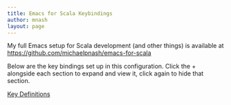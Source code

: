 ```yaml
---
title: Emacs for Scala Keybindings
author: mnash
layout: page
---
```

My full Emacs setup for Scala development (and other things) is available at <a href="https://github.com/michaelpnash/emacs-for-scala" target="_new">https://github.com/michaelpnash/emacs-for-scala</a>

Below are the key bindings set up in this configuration. Click the + alongside each section to expand and view it, click again to hide that section.

<p class="trigger ">
  <a href="#toggle_125327695053f1f8e697313">Key Definitions</a>
</p>

<div class="toggle_container" style="display:none;">
  <div class="block">
    <table border="1">
      <tr>
        <td align="left" valign="top">
          <strong>Shorthand</strong>
        </td>
        
        <td align="left" valign="top">
          <strong>Press</strong>
        </td>
        
        <td align="left" valign="top">
          <strong>On OSX</strong>
        </td>
      </tr>
      
      <tr>
        <td align="left" valign="top">
          C-x
        </td>
        
        <td align="left" valign="top">
          Control-x
        </td>
        
        <td align="left" valign="top">
          Control-x
        </td>
      </tr>
      
      <tr>
        <td align="left" valign="top">
          M-x
        </td>
        
        <td align="left" valign="top">
          Meta-x
        </td>
        
        <td align="left" valign="top">
          Alt/Option-x
        </td>
      </tr>
      
      <tr>
        <td align="left" valign="top">
          s-x
        </td>
        
        <td align="left" valign="top">
          Super-x
        </td>
        
        <td align="left" valign="top">
          Command-x
        </td>
      </tr>
    </table>
  </div></p>
</div>

<div class="clear">
</div>

<p class="trigger ">
  <a href="#toggle_54870795153f1f8e6973ea">Finding Files</a>
</p>

<div class="toggle_container" style="display:none;">
  <div class="block">
    <table border="1">
      <tr>
        <td align="left" valign="top">
          <strong>Keys</strong>
        </td>
        
        <td align="left" valign="top">
          <strong>Description</strong>
        </td>
        
        <td align="left" valign="top">
          <strong>Command</strong>
        </td>
      </tr>
      
      <tr>
        <td align="left" valign="top">
          C-x C-f
        </td>
        
        <td align="left" valign="top">
          Prompt to open file
        </td>
        
        <td align="left" valign="top">
          ido-find-file
        </td>
      </tr>
      
      <tr>
        <td align="left" valign="top">
          &nbsp;
        </td>
        
        <td align="left" valign="top">
          Start dirtree, prompts for directory
        </td>
        
        <td align="left" valign="top">
          dirtree
        </td>
      </tr>
      
      <tr>
        <td align="left" valign="top">
          C-x C-M-f
        </td>
        
        <td align="left" valign="top">
          Find file in project (current dir up to the .git directory)
        </td>
        
        <td align="left" valign="top">
          find-name-dired
        </td>
      </tr>
      
      <tr>
        <td align="left" valign="top">
          &nbsp;
        </td>
        
        <td align="left" valign="top">
          Find file by regex
        </td>
        
        <td align="left" valign="top">
          find-grep-dired
        </td>
      </tr>
      
      <tr>
        <td align="left" valign="top">
          C-x C-v
        </td>
        
        <td align="left" valign="top">
          Revert file to version on disk
        </td>
        
        <td align="left" valign="top">
          revert-buffer
        </td>
      </tr>
    </table>
  </div></p>
</div>

<div class="clear">
</div>

<p class="trigger ">
  <a href="#toggle_134894284453f1f8e6974bf">Movement</a>
</p>

<div class="toggle_container" style="display:none;">
  <div class="block">
    <table border="1">
      <tr>
        <td align="left" valign="top" nowrap="nowrap">
          <strong>Keys</strong>
        </td>
        
        <td align="left" valign="top">
          <strong>Description</strong>
        </td>
        
        <td align="left" valign="top">
          <strong>Command</strong>
        </td>
      </tr>
      
      <tr>
        <td align="left" valign="top">
          C-n
        </td>
        
        <td align="left" valign="top">
          Next line
        </td>
        
        <td align="left" valign="top">
          next-line
        </td>
      </tr>
      
      <tr>
        <td align="left" valign="top">
          M-f
        </td>
        
        <td align="left" valign="top">
          Forward a word
        </td>
        
        <td align="left" valign="top">
          forward-word
        </td>
      </tr>
      
      <tr>
        <td align="left" valign="top">
          M-b
        </td>
        
        <td align="left" valign="top">
          Backwards a word
        </td>
        
        <td align="left" valign="top">
          backward-word
        </td>
      </tr>
      
      <tr>
        <td align="left" valign="top">
          C-M-b
        </td>
        
        <td align="left" valign="top">
          Go to previous open brace/comma/bracket
        </td>
        
        <td align="left" valign="top">
          backward-sexp
        </td>
      </tr>
      
      <tr>
        <td align="left" valign="top">
          C-M-f
        </td>
        
        <td align="left" valign="top">
          Go to next ending brace/comma/bracket
        </td>
        
        <td align="left" valign="top">
          forward-sexp
        </td>
      </tr>
      
      <tr>
        <td align="left" valign="top">
          C-M-u
        </td>
        
        <td align="left" valign="top">
          Move up in parenthesis structure
        </td>
        
        <td align="left" valign="top">
          backward-up-list
        </td>
      </tr>
      
      <tr>
        <td align="left" valign="top">
          C-M-d
        </td>
        
        <td align="left" valign="top">
          Move down in parenthesis structure
        </td>
        
        <td align="left" valign="top">
          down-list
        </td>
      </tr>
      
      <tr>
        <td align="left" valign="top">
          M-<
        </td>
        
        <td align="left" valign="top">
          Beginning of buffer
        </td>
        
        <td align="left" valign="top">
          beginning-of-buffer
        </td>
      </tr>
      
      <tr>
        <td align="left" valign="top">
          M->
        </td>
        
        <td align="left" valign="top">
          End of buffer
        </td>
        
        <td align="left" valign="top">
          end-of-buffer
        </td>
      </tr>
      
      <tr>
        <td align="left" valign="top">
          M-m
        </td>
        
        <td align="left" valign="top">
          Back to indendation
        </td>
        
        <td align="left" valign="top">
          back-to-indentation
        </td>
      </tr>
      
      <tr>
        <td align="left" valign="top">
          Shift-TAB
        </td>
        
        <td align="left" valign="top">
          Undent
        </td>
        
        <td align="left" valign="top">
          scala-indent:indent-with-reluctant-strategy
        </td>
      </tr>
      
      <tr>
        <td align="left" valign="top">
          C-u C-x TAB
        </td>
        
        <td align="left" valign="top">
          Indent region 4 spaces
        </td>
        
        <td align="left" valign="top">
          universal-argument indent-rigidly
        </td>
      </tr>
      
      <tr>
        <td align="left" valign="top">
          C-v
        </td>
        
        <td align="left" valign="top">
          Scroll up
        </td>
        
        <td align="left" valign="top">
          scroll-down-command
        </td>
      </tr>
      
      <tr>
        <td align="left" valign="top">
          C-k
        </td>
        
        <td align="left" valign="top">
          Kill remainder of line
        </td>
        
        <td align="left" valign="top">
          kill-line
        </td>
      </tr>
      
      <tr>
        <td align="left" valign="top">
          <f7>
        </td>
        
        <td align="left" valign="top">
          Kill whole line
        </td>
        
        <td align="left" valign="top">
          kill-whole-line
        </td>
      </tr>
      
      <tr>
        <td align="left" valign="top">
          C-a
        </td>
        
        <td align="left" valign="top">
          Beginning of line
        </td>
        
        <td align="left" valign="top">
          move-beginning-of-line
        </td>
      </tr>
      
      <tr>
        <td align="left" valign="top">
          C-e
        </td>
        
        <td align="left" valign="top">
          Ending of line
        </td>
        
        <td align="left" valign="top">
          move-end-of-line
        </td>
      </tr>
      
      <tr>
        <td align="left" valign="top">
          M-v
        </td>
        
        <td align="left" valign="top">
          Scroll down
        </td>
        
        <td align="left" valign="top">
          scroll-down-command
        </td>
      </tr>
      
      <tr>
        <td align="left" valign="top">
          C-l
        </td>
        
        <td align="left" valign="top">
          Goto line
        </td>
        
        <td align="left" valign="top">
          goto-line
        </td>
      </tr>
      
      <tr>
        <td align="left" valign="top">
          C-c SPACE
        </td>
        
        <td align="left" valign="top">
          Ace Jump to a word
        </td>
        
        <td align="left" valign="top">
          ace-jump-word-mode
        </td>
      </tr>
      
      <tr>
        <td align="left" valign="top">
          C-u C-c SPACE
        </td>
        
        <td align="left" valign="top">
          Ace Jump Character Mode
        </td>
        
        <td align="left" valign="top">
          ace-jump-char-mode
        </td>
      </tr>
      
      <tr>
        <td align="left" valign="top">
          C-u C-u C-c SPACE <i>OR</i> <f6>
        </td>
        
        <td align="left" valign="top">
          Ace Jump Line Mode
        </td>
        
        <td align="left" valign="top">
          ace-jump-line-mode
        </td>
      </tr>
      
      <tr>
        <td align="left" valign="top">
          M-s }
        </td>
        
        <td align="left" valign="top">
          Jump to next }
        </td>
        
        <td align="left" valign="top">
          search-to-close-brace
        </td>
      </tr>
      
      <tr>
        <td align="left" valign="top">
          M-S }
        </td>
        
        <td align="left" valign="top">
          Jump to previous }
        </td>
        
        <td align="left" valign="top">
          search-to-prev-close-brace
        </td>
      </tr>
      
      <tr>
        <td align="left" valign="top">
          M-s {
        </td>
        
        <td align="left" valign="top">
          Jump to next {
        </td>
        
        <td align="left" valign="top">
          search-to-brace
        </td>
      </tr>
      
      <tr>
        <td align="left" valign="top">
          M-S {
        </td>
        
        <td align="left" valign="top">
          Jump to previous {
        </td>
        
        <td align="left" valign="top">
          search-to-prev-brace
        </td>
      </tr>
      
      <tr>
        <td align="left" valign="top">
          M-S d
        </td>
        
        <td align="left" valign="top">
          Jump to previous &#8220;def &#8220;
        </td>
        
        <td align="left" valign="top">
          search-to-next-def
        </td>
      </tr>
      
      <tr>
        <td align="left" valign="top">
          M-s d
        </td>
        
        <td align="left" valign="top">
          Jump to next &#8220;def &#8220;
        </td>
        
        <td align="left" valign="top">
          search-to-next-def
        </td>
      </tr>
    </table>
  </div></p>
</div>

<div class="clear">
</div>

<p class="trigger ">
  <a href="#toggle_121146410653f1f8e697590">General</a>
</p>

<div class="toggle_container" style="display:none;">
  <div class="block">
    <p>
      <a name="general"></a>
    </p>
    
    <table border="1">
      <tr>
        <td align="left" valign="top" nowrap="nowrap">
          <strong>Keys</strong>
        </td>
        
        <td align="left" valign="top">
          <strong>Description</strong>
        </td>
        
        <td align="left" valign="top">
          <strong>Command</strong>
        </td>
      </tr>
      
      <tr>
        <td align="left" valign="top">
          M-s M-s
        </td>
        
        <td align="left" valign="top">
          Save all modified buffers
        </td>
        
        <td align="left" valign="top">
          save-silently
        </td>
      </tr>
      
      <tr>
        <td align="left" valign="top">
          C-u 3
        </td>
        
        <td align="left" valign="top">
          Repeat next command 3 times
        </td>
        
        <td align="left" valign="top">
          universal-argument
        </td>
      </tr>
      
      <tr>
        <td align="left" valign="top">
        </td>
        
        <td align="left" valign="top">
          Prompt for input mode (tex for unicode)
        </td>
        
        <td align="left" valign="top">
          toggle-input-mode
        </td>
      </tr>
      
      <tr>
        <td align="left" valign="top">
          M-t
        </td>
        
        <td align="left" valign="top">
          Transpose words
        </td>
        
        <td align="left" valign="top">
          transpose-words
        </td>
      </tr>
      
      <tr>
        <td align="left" valign="top">
          C-x C-t
        </td>
        
        <td align="left" valign="top">
          Transpose lines
        </td>
        
        <td align="left" valign="top">
          transpose-lines
        </td>
      </tr>
      
      <tr>
        <td align="left" valign="top">
          C-t
        </td>
        
        <td align="left" valign="top">
          Transpose characters
        </td>
        
        <td align="left" valign="top">
          transpose-chars
        </td>
      </tr>
      
      <tr>
        <td align="left" valign="top">
          C-M-o
        </td>
        
        <td align="left" valign="top">
          &#8220;Open&#8221; line at insertion point
        </td>
        
        <td align="left" valign="top">
          split-line
        </td>
      </tr>
      
      <tr>
        <td align="left" valign="top">
          M-^
        </td>
        
        <td align="left" valign="top">
          Join the current and previous line
        </td>
        
        <td align="left" valign="top">
          delete-indentation
        </td>
      </tr>
      
      <tr>
        <td align="left" valign="top">
          C-x C-b
        </td>
        
        <td align="left" valign="top">
          List all buffers
        </td>
        
        <td align="left" valign="top">
          list-buffers
        </td>
      </tr>
      
      <tr>
        <td align="left" valign="top">
          C-x k
        </td>
        
        <td align="left" valign="top">
          Kill buffer
        </td>
        
        <td align="left" valign="top">
          ido-kill-buffer
        </td>
      </tr>
      
      <tr>
        <td align="left" valign="top">
          C-h c
        </td>
        
        <td align="left" valign="top">
          Show command run by given key sequence
        </td>
        
        <td align="left" valign="top">
          describe-key-briefly
        </td>
      </tr>
      
      <tr>
        <td align="left" valign="top">
          C-x b
        </td>
        
        <td align="left" valign="top">
          Select another buffer
        </td>
        
        <td align="left" valign="top">
          ido-switch-buffer
        </td>
      </tr>
      
      <tr>
        <td align="left" valign="top">
          M-up
        </td>
        
        <td align="left" valign="top">
          Move current line or selection up
        </td>
        
        <td align="left" valign="top">
          move-text-up
        </td>
      </tr>
      
      <tr>
        <td align="left" valign="top">
          M-down
        </td>
        
        <td align="left" valign="top">
          Move current line or selection down
        </td>
        
        <td align="left" valign="top">
          move-text-down
        </td>
      </tr>
      
      <tr>
        <td align="left" valign="top">
          C-s
        </td>
        
        <td align="left" valign="top">
          Start an incremental search forward.
        </td>
        
        <td align="left" valign="top">
          isearch-forward
        </td>
      </tr>
      
      <tr>
        <td align="left" valign="top">
          C-r
        </td>
        
        <td align="left" valign="top">
          Start an incremental search backwards
        </td>
        
        <td align="left" valign="top">
          isearch-backward
        </td>
      </tr>
    </table>
  </div></p>
</div>

<div class="clear">
</div>

<p class="trigger ">
  <a href="#toggle_65882681953f1f8e697665">Ensime</a>
</p>

<div class="toggle_container" style="display:none;">
  <div class="block">
    <p>
      <a href="http://ensime.github.io/" target="_new">Full Ensime Manual</a>
    </p>
    
    <table border="1" width="100%">
      <tr>
        <td align="left" valign="top" nowrap="nowrap">
          C-c C-b b
        </td>
        
        <td align="left" valign="top">
          Rebuild entire project (clean build)
        </td>
        
        <td align="left" valign="top">
          ensime-builder-build
        </td>
      </tr>
      
      <tr>
        <td align="left" valign="top">
          C-c C-b r
        </td>
        
        <td align="left" valign="top">
          Rebuild project incrementally
        </td>
        
        <td align="left" valign="top">
          ensime-builder-rebuild
        </td>
      </tr>
      
      <tr>
        <td align="left" valign="top">
        </td>
        
        <td align="left" valign="top">
          Reload the .ensime file and recompile the project
        </td>
        
        <td align="left" valign="top">
          ensime-reload
        </td>
      </tr>
      
      <tr>
        <td align="left" valign="top">
        </td>
        
        <td align="left" valign="top">
          Start the automatic configuration file generator
        </td>
        
        <td align="left" valign="top">
          ensime-config-get
        </td>
      </tr>
      
      <tr>
        <td align="left" valign="top" nowrap="nowrap">
          C-c C-v z
        </td>
        
        <td align="left" valign="top">
          Launch REPL
        </td>
        
        <td align="left" valign="top">
          ensime-inf-switch
        </td>
      </tr>
      
      <tr>
        <td align="left" valign="top">
          C-c C-v i
        </td>
        
        <td align="left" valign="top">
          Launch type inspector on symbol under cursor <br /> <table border="1">
            <tr>
              <td>
                ,
              </td>
              
              <td>
                back
              </td>
            </tr>
            
            <tr>
              <td>
                .
              </td>
              
              <td>
                forward
              </td>
            </tr>
          </table>
        </td>
        
        <td align="left" valign="top">
          ensime-inspect-type-at-point
        </td>
      </tr>
      
      <tr>
        <td align="left" valign="top">
          C-c C-v 5 i
        </td>
        
        <td align="left" valign="top">
          Launch type inspector on symbol under cursor in other frame
        </td>
        
        <td align="left" valign="top">
          ensime-inspect-type-at-point
        </td>
      </tr>
      
      <tr>
        <td align="left" valign="top">
          C-c C-v o
        </td>
        
        <td align="left" valign="top">
          Open the inspector on the current project&#8217;s main package
        </td>
        
        <td align="left" valign="top">
        </td>
      </tr>
      
      <tr>
        <td align="left" valign="top">
        </td>
        
        <td align="left" valign="top">
          Open inspector on arbitrary type or package
        </td>
        
        <td align="left" valign="top">
          ensime-inspect-by-path
        </td>
      </tr>
      
      <tr>
        <td align="left" valign="top">
          C-s
        </td>
        
        <td align="left" valign="top">
          Search through completion candidates
        </td>
        
        <td align="left" valign="top">
        </td>
      </tr>
      
      <tr>
        <td align="left" valign="top">
          C-c C-o i
        </td>
        
        <td align="left" valign="top">
          Organize imports
        </td>
        
        <td align="left" valign="top">
          ensime-refactor-organize-imports
        </td>
      </tr>
      
      <tr>
        <td align="left" valign="top">
          C-c C-v v or s-o
        </td>
        
        <td align="left" valign="top">
          Search globally for methods or types
        </td>
        
        <td align="left" valign="top">
          ensime-search
        </td>
      </tr>
      
      <tr>
        <td align="left" valign="top">
          C-c C-v .
        </td>
        
        <td align="left" valign="top">
          Select the surrounding syntactic context. Use . and , to grow and shrinkselection
        </td>
        
        <td align="left" valign="top">
          ensime-expand-selection-command
        </td>
      </tr>
      
      <tr>
        <td align="left" valign="top">
          M-,
        </td>
        
        <td align="left" valign="top">
          Pop back to previously visited position
        </td>
        
        <td align="left" valign="top">
          ensime-pop-find-definition-stack
        </td>
      </tr>
      
      <tr>
        <td align="left" valign="top">
          M-.
        </td>
        
        <td align="left" valign="top">
          Jump to definition of symbol under cursor
        </td>
        
        <td align="left" valign="top">
          ensime-edit-definition
        </td>
      </tr>
      
      <tr>
        <td align="left" valign="top">
          C-c C-v i
        </td>
        
        <td align="left" valign="top">
          Inspect type under cursor<br /> <table>
            <tr>
              <td>
                .
              </td>
              
              <td>
                Forward page
              </td>
            </tr>
            
            <tr>
              <td>
                ,
              </td>
              
              <td>
                Back page
              </td>
            </tr>
            
            <tr>
              <td>
                C-n/TAB
              </td>
              
              <td>
                Forward link
              </td>
            </tr>
            
            <tr>
              <td>
                C-p
              </td>
              
              <td>
                Backward link
              </td>
            </tr>
          </table>
        </td>
        
        <td align="left" valign="top">
          &#8216;ensime-inspect-type-at-point
        </td>
      </tr>
      
      <tr>
        <td align="left" valign="top">
          TAB
        </td>
        
        <td align="left" valign="top">
          Start completion
        </td>
        
        <td align="left" valign="top">
        </td>
      </tr>
      
      <tr>
        <td align="left" valign="top">
          C-c C-v v
        </td>
        
        <td align="left" valign="top">
          Global type and method search (type uppercase for case-sensitive)
        </td>
        
        <td align="left" valign="top">
          ensime-search
        </td>
      </tr>
      
      <tr>
        <td align="left" valign="top">
          C-c C-v a
        </td>
        
        <td align="left" valign="top">
          Typecheck all files in the project
        </td>
        
        <td align="left" valign="top">
          ensime-typecheck-all
        </td>
      </tr>
      
      <tr>
        <td align="left" valign="top">
          C-c C-v c
        </td>
        
        <td align="left" valign="top">
          Typecheck the current file
        </td>
        
        <td align="left" valign="top">
          ensime-typecheck-current-file
        </td>
      </tr>
      
      <tr>
        <td align="left" valign="top">
          C-c C-b s
        </td>
        
        <td align="left" valign="top">
          Switch to SBT
        </td>
        
        <td align="left" valign="top">
          ensime-sbt-switch
        </td>
      </tr>
      
      <tr>
        <td align="left" valign="top">
          C-c C-b s
        </td>
        
        <td align="left" valign="top">
          SBT do compile
        </td>
        
        <td align="left" valign="top">
          ensime-sbt-do-compile
        </td>
      </tr>
      
      <tr>
        <td align="left" valign="top">
          C-c C-b n
        </td>
        
        <td align="left" valign="top">
          SBT do clean
        </td>
        
        <td align="left" valign="top">
          ensime-sbt-do-clean
        </td>
      </tr>
      
      <tr>
        <td align="left" valign="top">
          C-c C-b p
        </td>
        
        <td align="left" valign="top">
          SBT do package
        </td>
        
        <td align="left" valign="top">
          ensime-sbt-do-package
        </td>
      </tr>
      
      <tr>
        <td align="left" valign="top">
          C-c C-v r
        </td>
        
        <td align="left" valign="top">
          List all references to the symbol under the cursor. Find Usages
        </td>
        
        <td align="left" valign="top">
          &#8216;ensime-show-uses-of-symbol-at-point
        </td>
      </tr>
      
      <tr>
        <td align="left" valign="top">
          C-c C-v p
        </td>
        
        <td align="left" valign="top">
          Inspect the package of the current source file.
        </td>
        
        <td align="left" valign="top">
          ensime-inspect-package-at-point
        </td>
      </tr>
      
      <tr>
        <td align="left" valign="top">
          M-p
        </td>
        
        <td align="left" valign="top">
          Go to the previous compilation note in the current buffer
        </td>
        
        <td align="left" valign="top">
          ensime-backward-note
        </td>
      </tr>
      
      <tr>
        <td align="left" valign="top">
          M-n
        </td>
        
        <td align="left" valign="top">
          Go to the next compilation note in current buffer
        </td>
        
        <td align="left" valign="top">
          ensime-forward-note
        </td>
      </tr>
      
      <tr>
        <td align="left" valign="top">
          C-c C-v u
        </td>
        
        <td align="left" valign="top">
          Undo a refactoring or formatting change
        </td>
        
        <td align="left" valign="top">
          ensime-undo-peek
        </td>
      </tr>
      
      <tr>
        <td align="left" valign="top">
          C-c C-v f
        </td>
        
        <td align="left" valign="top">
          Format the current Scala file
        </td>
        
        <td align="left" valign="top">
          ensime-format-source
        </td>
      </tr>
      
      <tr>
        <td align="left" valign="top">
          C-c C-v e
        </td>
        
        <td align="left" valign="top">
          Show all errors and warnings in the project
        </td>
        
        <td align="left" valign="top">
          ensime-show-all-errors-and-warnings
        </td>
      </tr>
      
      <tr>
        <td align="left" valign="top">
          C-c C-v x
        </td>
        
        <td align="left" valign="top">
          Scalex Documentation Search
        </td>
        
        <td align="left" valign="top">
          ensime-scalex
        </td>
      </tr>
    </table>
  </div></p>
</div>

<div class="clear">
</div>

<p class="trigger ">
  <a href="#toggle_155990798353f1f8e697737">Ensime Refactoring</a>
</p>

<div class="toggle_container" style="display:none;">
  <div class="block">
    <table border="1">
      <tr>
        <td align="left" valign="top">
          C-c C-r t
        </td>
        
        <td align="left" valign="top">
          Add import for type at point
        </td>
        
        <td align="left" valign="top">
          ensime-import-type-at-point
        </td>
      </tr>
      
      <tr>
        <td align="left" valign="top">
          C-c C-r r
        </td>
        
        <td align="left" valign="top">
          Rename
        </td>
        
        <td align="left" valign="top">
          ensime-refactor-rename
        </td>
      </tr>
      
      <tr>
        <td align="left" valign="top">
          C-c C-r m
        </td>
        
        <td align="left" valign="top">
          Extract method (C-space at beginning, move to end)
        </td>
        
        <td align="left" valign="top">
          ensime-refactor-extract-method
        </td>
      </tr>
      
      <tr>
        <td align="left" valign="top">
          C-c C-r i
        </td>
        
        <td align="left" valign="top">
          Inline Local
        </td>
        
        <td align="left" valign="top">
          ensime-refactor-inline-local
        </td>
      </tr>
      
      <tr>
        <td align="left" valign="top">
          C-c C-r l
        </td>
        
        <td align="left" valign="top">
          Extract local
        </td>
        
        <td align="left" valign="top">
          ensime-refactor-extract-local
        </td>
      </tr>
      
      <tr>
        <td align="left" valign="top">
          C-c C-r o
        </td>
        
        <td align="left" valign="top">
          Organize imports
        </td>
        
        <td align="left" valign="top">
          ensime-refactor-organize-imports
        </td>
      </tr>
    </table>
  </div></p>
</div>

<div class="clear">
</div>

<p class="trigger ">
  <a href="#toggle_156634633553f1f8e697806">Ensime Debugger</a>
</p>

<div class="toggle_container" style="display:none;">
  <div class="block">
    <table border="1">
      <tr>
        <td align="left" valign="top">
          C-c C-d d
        </td>
        
        <td align="left" valign="top">
          Start debugger
        </td>
        
        <td align="left" valign="top">
          ensime-db-start
        </td>
      </tr>
      
      <tr>
        <td align="left" valign="top">
          C-c C-d b
        </td>
        
        <td align="left" valign="top">
          Set breakpoint
        </td>
        
        <td align="left" valign="top">
          ensime-db-set-break
        </td>
      </tr>
      
      <tr>
        <td align="left" valign="top">
          C-c C-d u
        </td>
        
        <td align="left" valign="top">
          Clear breakpoint
        </td>
        
        <td align="left" valign="top">
          ensime-db-clear-break
        </td>
      </tr>
      
      <tr>
        <td align="left" valign="top">
          C-c C-d s
        </td>
        
        <td align="left" valign="top">
          Step
        </td>
        
        <td align="left" valign="top">
          ensime-db-step
        </td>
      </tr>
      
      <tr>
        <td align="left" valign="top">
          C-c C-d n
        </td>
        
        <td align="left" valign="top">
          Step over
        </td>
        
        <td align="left" valign="top">
          ensime-db-next
        </td>
      </tr>
      
      <tr>
        <td align="left" valign="top">
          C-c C-d o
        </td>
        
        <td align="left" valign="top">
          Step out
        </td>
        
        <td align="left" valign="top">
          ensime-db-step-out
        </td>
      </tr>
      
      <tr>
        <td align="left" valign="top">
          C-c C-d r
        </td>
        
        <td align="left" valign="top">
          Run
        </td>
        
        <td align="left" valign="top">
          ensime-db-run
        </td>
      </tr>
      
      <tr>
        <td align="left" valign="top">
          C-c C-d c
        </td>
        
        <td align="left" valign="top">
          Continue from breakpoint
        </td>
        
        <td align="left" valign="top">
          ensime-db-continue
        </td>
      </tr>
      
      <tr>
        <td align="left" valign="top">
          C-c C-d q
        </td>
        
        <td align="left" valign="top">
          Quit debug session
        </td>
        
        <td align="left" valign="top">
          ensime-db-quit
        </td>
      </tr>
      
      <tr>
        <td align="left" valign="top">
          C-c C-d i
        </td>
        
        <td align="left" valign="top">
          Inspect variable at cursor in debugger
        </td>
        
        <td align="left" valign="top">
          ensime-db-inspect-value-at-point
        </td>
      </tr>
      
      <tr>
        <td align="left" valign="top">
          C-c C-d t
        </td>
        
        <td align="left" valign="top">
          Show backtrace in debugger
        </td>
        
        <td align="left" valign="top">
          ensime-db-backtrace
        </td>
      </tr>
      
      <tr>
        <td align="left" valign="top">
          C-c C-d a
        </td>
        
        <td align="left" valign="top">
          Clear all breakpoints
        </td>
        
        <td align="left" valign="top">
          ensime-db-clear-all-breaks
        </td>
      </tr>
    </table>
  </div></p>
</div>

<div class="clear">
</div>

<p class="trigger ">
  <a href="#toggle_91130141453f1f8e6978d4">Magit</a>
</p>

<div class="toggle_container" style="display:none;">
  <div class="block">
    <p>
      <a href="http://magit.github.io/magit/magit.html" target="_new">Magit User Manual</a>
    </p>
    
    <table border="1">
      <tr>
        <td align="left" valign="top">
        </td>
        
        <td align="left" valign="top">
          Enter magit mode, view status
        </td>
        
        <td align="left" valign="top">
          magit-status
        </td>
      </tr>
      
      <tr>
        <td align="left" valign="top">
          S-TAB
        </td>
        
        <td align="left" valign="top">
          Toggle visibility of current section
        </td>
        
        <td align="left" valign="top">
        </td>
      </tr>
      
      <tr>
        <td align="left" valign="top">
          M-S
        </td>
        
        <td align="left" valign="top">
          Show all sections
        </td>
        
        <td align="left" valign="top">
        </td>
      </tr>
      
      <tr>
        <td align="left" valign="top">
          l l
        </td>
        
        <td align="left" valign="top">
          Show history, short form
        </td>
        
        <td align="left" valign="top">
        </td>
      </tr>
      
      <tr>
        <td align="left" valign="top">
          l L
        </td>
        
        <td align="left" valign="top">
          Show history, more verbose form
        </td>
        
        <td align="left" valign="top">
        </td>
      </tr>
      
      <tr>
        <td align="left" valign="top">
          s
        </td>
        
        <td align="left" valign="top">
          Move hunk into staging area
        </td>
        
        <td align="left" valign="top">
        </td>
      </tr>
      
      <tr>
        <td align="left" valign="top">
          u
        </td>
        
        <td align="left" valign="top">
          Move hunk out of staging area (unstage)
        </td>
        
        <td align="left" valign="top">
        </td>
      </tr>
      
      <tr>
        <td align="left" valign="top">
          S
        </td>
        
        <td align="left" valign="top">
          Move all hunks into staging
        </td>
        
        <td align="left" valign="top">
        </td>
      </tr>
      
      <tr>
        <td align="left" valign="top">
          U
        </td>
        
        <td align="left" valign="top">
          Move all hunks out of staging
        </td>
        
        <td align="left" valign="top">
        </td>
      </tr>
      
      <tr>
        <td align="left" valign="top">
          c
        </td>
        
        <td align="left" valign="top">
          Prompt for Commit message
        </td>
        
        <td align="left" valign="top">
        </td>
      </tr>
      
      <tr>
        <td align="left" valign="top">
          C-c C-c
        </td>
        
        <td align="left" valign="top">
          Commit
        </td>
        
        <td align="left" valign="top">
        </td>
      </tr>
      
      <tr>
        <td align="left" valign="top">
          P P
        </td>
        
        <td align="left" valign="top">
          Push
        </td>
        
        <td align="left" valign="top">
        </td>
      </tr>
      
      <tr>
        <td align="left" valign="top">
          F F
        </td>
        
        <td align="left" valign="top">
          Pull
        </td>
        
        <td align="left" valign="top">
        </td>
      </tr>
    </table>
  </div></p>
</div>

<div class="clear">
</div>

<p class="trigger ">
  <a href="#toggle_153406473753f1f8e6979a1">Ensime Sbt Window</a>
</p>

<div class="toggle_container" style="display:none;">
  <div class="block">
    <table border="1">
      <tr>
        <td align="left" valign="top">
          M-p
        </td>
        
        <td align="left" valign="top">
          Previously entered command
        </td>
        
        <td align="left" valign="top">
        </td>
      </tr>
      
      <tr>
        <td align="left" valign="top">
          M-n
        </td>
        
        <td align="left" valign="top">
          Next entered command
        </td>
        
        <td align="left" valign="top">
        </td>
      </tr>
    </table>
  </div></p>
</div>

<div class="clear">
</div>

<p class="trigger ">
  <a href="#toggle_179736096853f1f8e697a6d">Shell Commands</a>
</p>

<div class="toggle_container" style="display:none;">
  <div class="block">
    <table border="1">
      <tr>
        <td align="left" valign="top">
          M-!
        </td>
        
        <td align="left" valign="top">
          Execute a shell command
        </td>
        
        <td align="left" valign="top">
          shell-command
        </td>
      </tr>
      
      <tr>
        <td align="left" valign="top">
          M-|
        </td>
        
        <td align="left" valign="top">
          Run shell command on region
        </td>
        
        <td align="left" valign="top">
          shell-command-on-region
        </td>
      </tr>
      
      <tr>
        <td align="left" valign="top">
          C-u M-|
        </td>
        
        <td align="left" valign="top">
          Filter region through shell command
        </td>
        
        <td align="left" valign="top">
        </td>
      </tr>
      
      <tr>
        <td align="left" valign="top">
        </td>
        
        <td align="left" valign="top">
          Start shell in window *shell*
        </td>
        
        <td align="left" valign="top">
          shell
        </td>
      </tr>
    </table>
  </div></p>
</div>

<div class="clear">
</div>

<p class="trigger ">
  <a href="#toggle_12896647053f1f8e697b39">Org Mode</a>
</p>

<div class="toggle_container" style="display:none;">
  <div class="block">
    <p>
      <a href="http://orgmode.org/org.html" target="_new">Org-Mode Full Manual</a>
    </p>
    
    <table border="1">
      <tr>
        <td align="left" valign="top">
          TAB
        </td>
        
        <td align="left" valign="top">
          Expand or contract current selection
        </td>
        
        <td align="left" valign="top">
        </td>
      </tr>
      
      <tr>
        <td align="left" valign="top">
          C-c C-t
        </td>
        
        <td align="left" valign="top">
          Rotate TODO state
        </td>
        
        <td align="left" valign="top">
          org-todo
        </td>
      </tr>
      
      <tr>
        <td align="left" valign="top">
          s-T
        </td>
        
        <td align="left" valign="top">
          Show TODO list in prio order for current file
        </td>
        
        <td align="left" valign="top">
          todo-agenda-current-file
        </td>
      </tr>
    </table>
  </div></p>
</div>

<div class="clear">
</div>

<p class="trigger ">
  <a href="#toggle_16351606253f1f8e697c06">DirTree</a>
</p>

<div class="toggle_container" style="display:none;">
  <div class="block">
    <table border="1">
      <tr>
        <td align="left" valign="top">
          s-d
        </td>
        
        <td align="left" valign="top">
          Start dirtree in it&#8217;s own buffer
        </td>
        
        <td align="left" valign="top">
          dirtree
        </td>
      </tr>
      
      <tr>
        <td align="left" valign="top">
          D
        </td>
        
        <td align="left" valign="top">
          Delete tree
        </td>
        
        <td align="left" valign="top">
          tree-mode-delete-tree
        </td>
      </tr>
      
      <tr>
        <td align="left" valign="top">
          p
        </td>
        
        <td align="left" valign="top">
          Previous node
        </td>
        
        <td align="left" valign="top">
          tree-mode-previous-node
        </td>
      </tr>
      
      <tr>
        <td align="left" valign="top">
          n
        </td>
        
        <td align="left" valign="top">
          Next node
        </td>
        
        <td align="left" valign="top">
          tree-mode-next-node
        </td>
      </tr>
      
      <tr>
        <td align="left" valign="top">
          j
        </td>
        
        <td align="left" valign="top">
          Next sibling
        </td>
        
        <td align="left" valign="top">
          tree-mode-next-sib
        </td>
      </tr>
      
      <tr>
        <td align="left" valign="top">
          k
        </td>
        
        <td align="left" valign="top">
          Previous sibling
        </td>
        
        <td align="left" valign="top">
          tree-mode-previous-sib
        </td>
      </tr>
      
      <tr>
        <td align="left" valign="top">
          C-r
        </td>
        
        <td align="left" valign="top">
          Search backwards
        </td>
        
        <td align="left" valign="top">
          tree-mode-isearch-backward
        </td>
      </tr>
      
      <tr>
        <td align="left" valign="top">
          C-s
        </td>
        
        <td align="left" valign="top">
          Search forward
        </td>
        
        <td align="left" valign="top">
          tree-mode-isearch-forward
        </td>
      </tr>
      
      <tr>
        <td align="left" valign="top">
          !
        </td>
        
        <td align="left" valign="top">
          Collapse other except
        </td>
        
        <td align="left" valign="top">
          tree-mode-collaps-other-except
        </td>
      </tr>
      
      <tr>
        <td align="left" valign="top">
          /
        </td>
        
        <td align="left" valign="top">
          Keep match
        </td>
        
        <td align="left" valign="top">
          tree-mode-keep-match
        </td>
      </tr>
      
      <tr>
        <td align="left" valign="top">
        </td>
        
        <td align="left" valign="top">
          Start dirtree in this buffer
        </td>
        
        <td align="left" valign="top">
          dirtree-in-buffer
        </td>
      </tr>
      
      <tr>
        <td align="left" valign="top">
          s
        </td>
        
        <td align="left" valign="top">
          Sort by tag
        </td>
        
        <td align="left" valign="top">
          tree-mode-sort-by-tag
        </td>
      </tr>
      
      <tr>
        <td align="left" valign="top">
          e
        </td>
        
        <td align="left" valign="top">
          Toggle expand
        </td>
        
        <td align="left" valign="top">
          tree-mode-toggle-expand
        </td>
      </tr>
      
      <tr>
        <td align="left" valign="top">
          E
        </td>
        
        <td align="left" valign="top">
          Expand level
        </td>
        
        <td align="left" valign="top">
          tree-mode-expand-level
        </td>
      </tr>
      
      <tr>
        <td align="left" valign="top">
          g
        </td>
        
        <td align="left" valign="top">
          Reflesh tree
        </td>
        
        <td align="left" valign="top">
          tree-mode-reflesh
        </td>
      </tr>
      
      <tr>
        <td align="left" valign="top">
          r
        </td>
        
        <td align="left" valign="top">
          Goto root
        </td>
        
        <td align="left" valign="top">
          tree-mode-goto-root
        </td>
      </tr>
      
      <tr>
        <td align="left" valign="top">
          u
        </td>
        
        <td align="left" valign="top">
          Goto parent
        </td>
        
        <td align="left" valign="top">
          tree-mode-got-parent
        </td>
      </tr>
    </table>
  </div></p>
</div>

<div class="clear">
</div>

<p class="trigger ">
  <a href="#toggle_132846890953f1f8e697cda">Table Mode</a>
</p>

<div class="toggle_container" style="display:none;">
  <div class="block">
    <p>
      <a href="http://table.sourceforge.net/" target="_new">Sourceforge Page for Table Mode</a>
    </p>
    
    <table border="1">
      <tr>
        <td align="left" valign="top">
        </td>
        
        <td align="left" valign="top">
          Insert new table
        </td>
        
        <td align="left" valign="top">
          table-insert
        </td>
      </tr>
      
      <tr>
        <td align="left" valign="top">
          C-+
        </td>
        
        <td align="left" valign="top">
          Insert row
        </td>
        
        <td align="left" valign="top">
          table-insert-row
        </td>
      </tr>
      
      <tr>
        <td align="left" valign="top">
          C-+
        </td>
        
        <td align="left" valign="top">
          Insert column
        </td>
        
        <td align="left" valign="top">
          table-insert-column
        </td>
      </tr>
      
      <tr>
        <td align="left" valign="top">
        </td>
        
        <td align="left" valign="top">
          Delete row
        </td>
        
        <td align="left" valign="top">
          table-delete-row
        </td>
      </tr>
      
      <tr>
        <td align="left" valign="top">
        </td>
        
        <td align="left" valign="top">
          Delete column
        </td>
        
        <td align="left" valign="top">
          table-delete-column
        </td>
      </tr>
      
      <tr>
        <td align="left" valign="top">
        </td>
        
        <td align="left" valign="top">
          Recognize all table in current buffer
        </td>
        
        <td align="left" valign="top">
          table-recognize
        </td>
      </tr>
      
      <tr>
        <td align="left" valign="top">
        </td>
        
        <td align="left" valign="top">
          Unrecognize tables in current buffer
        </td>
        
        <td align="left" valign="top">
          table-unrecognize
        </td>
      </tr>
      
      <tr>
        <td align="left" valign="top">
        </td>
        
        <td align="left" valign="top">
          Recognize in region
        </td>
        
        <td align="left" valign="top">
          table-recognize-region
        </td>
      </tr>
      
      <tr>
        <td align="left" valign="top">
        </td>
        
        <td align="left" valign="top">
          Unrecognize in region
        </td>
        
        <td align="left" valign="top">
          table-unrecognize-region
        </td>
      </tr>
      
      <tr>
        <td align="left" valign="top">
        </td>
        
        <td align="left" valign="top">
          Recognize single table
        </td>
        
        <td align="left" valign="top">
          table-recognize-table
        </td>
      </tr>
      
      <tr>
        <td align="left" valign="top">
        </td>
        
        <td align="left" valign="top">
          Unrecognize single table
        </td>
        
        <td align="left" valign="top">
          table-unrecognize-table
        </td>
      </tr>
      
      <tr>
        <td align="left" valign="top">
        </td>
        
        <td align="left" valign="top">
          Recognize a cell at current point
        </td>
        
        <td align="left" valign="top">
          table-recognize-cell
        </td>
      </tr>
      
      <tr>
        <td align="left" valign="top">
        </td>
        
        <td align="left" valign="top">
          Unrecognize cell at point
        </td>
        
        <td align="left" valign="top">
          table-unrecognize-cell
        </td>
      </tr>
      
      <tr>
        <td align="left" valign="top">
        </td>
        
        <td align="left" valign="top">
          Move forward to next Nth cell
        </td>
        
        <td align="left" valign="top">
          table-forward-cell
        </td>
      </tr>
      
      <tr>
        <td align="left" valign="top">
        </td>
        
        <td align="left" valign="top">
          Move previous Nth cell
        </td>
        
        <td align="left" valign="top">
          table-backward-cell
        </td>
      </tr>
      
      <tr>
        <td align="left" valign="top">
          C-*
        </td>
        
        <td align="left" valign="top">
          Span current cell in specified direction
        </td>
        
        <td align="left" valign="top">
          table-span-cell
        </td>
      </tr>
      
      <tr>
        <td align="left" valign="top">
          C&#8211;
        </td>
        
        <td align="left" valign="top">
          Split current cell vertically
        </td>
        
        <td align="left" valign="top">
          table-split-cell-vertically
        </td>
      </tr>
      
      <tr>
        <td align="left" valign="top">
          C-|
        </td>
        
        <td align="left" valign="top">
          Split current cell horizontally
        </td>
        
        <td align="left" valign="top">
          table-split-cell-horizontally
        </td>
      </tr>
      
      <tr>
        <td align="left" valign="top">
        </td>
        
        <td align="left" valign="top">
          Split current cell vertically or horizontally
        </td>
        
        <td align="left" valign="top">
          table-split-cell
        </td>
      </tr>
      
      <tr>
        <td align="left" valign="top">
          C-}
        </td>
        
        <td align="left" valign="top">
          Increase height of current cell
        </td>
        
        <td align="left" valign="top">
          table-heighten-cell
        </td>
      </tr>
      
      <tr>
        <td align="left" valign="top">
          C-{
        </td>
        
        <td align="left" valign="top">
          Decrease height of current cell
        </td>
        
        <td align="left" valign="top">
          table-shorten-cell
        </td>
      </tr>
      
      <tr>
        <td align="left" valign="top">
          C-<
        </td>
        
        <td align="left" valign="top">
          Narrow current cell
        </td>
        
        <td align="left" valign="top">
          table-narrow-cell
        </td>
      </tr>
      
      <tr>
        <td align="left" valign="top">
          C->
        </td>
        
        <td align="left" valign="top">
          Widen current cell
        </td>
        
        <td align="left" valign="top">
          table-widen-cell
        </td>
      </tr>
      
      <tr>
        <td align="left" valign="top">
          C-!
        </td>
        
        <td align="left" valign="top">
          Toggle fixed width mode
        </td>
        
        <td align="left" valign="top">
          table-fixed-width-mode
        </td>
      </tr>
      
      <tr>
        <td align="left" valign="top">
          C-#
        </td>
        
        <td align="left" valign="top">
          Compute and report current table dimension
        </td>
        
        <td align="left" valign="top">
          table-query-dimension
        </td>
      </tr>
      
      <tr>
        <td align="left" valign="top">
          C-^
        </td>
        
        <td align="left" valign="top">
          Generate source in specified language andinsert into specified buffer
        </td>
        
        <td align="left" valign="top">
          table-generate-source
        </td>
      </tr>
      
      <tr>
        <td align="left" valign="top">
        </td>
        
        <td align="left" valign="top">
          Travel forward inserting specified sequencein cells
        </td>
        
        <td align="left" valign="top">
          table-insert-sequence
        </td>
      </tr>
      
      <tr>
        <td align="left" valign="top">
        </td>
        
        <td align="left" valign="top">
          Convert plant text into table by capturingtext in the region
        </td>
        
        <td align="left" valign="top">
          table-capture
        </td>
      </tr>
      
      <tr>
        <td align="left" valign="top">
        </td>
        
        <td align="left" valign="top">
          Convert table into plain text
        </td>
        
        <td align="left" valign="top">
          table-release
        </td>
      </tr>
      
      <tr>
        <td align="left" valign="top">
          C-:
        </td>
        
        <td align="left" valign="top">
          Justify contents of cells
        </td>
        
        <td align="left" valign="top">
          table-justify
        </td>
      </tr>
      
      <tr>
        <td align="left" valign="top">
        </td>
        
        <td align="left" valign="top">
          Disable all table advice
        </td>
        
        <td align="left" valign="top">
          table-disable-advice
        </td>
      </tr>
      
      <tr>
        <td align="left" valign="top">
        </td>
        
        <td align="left" valign="top">
          Enable table advice
        </td>
        
        <td align="left" valign="top">
          table-enable-advice
        </td>
      </tr>
      
      <tr>
        <td align="left" valign="top">
        </td>
        
        <td align="left" valign="top">
          Show version of table mode
        </td>
        
        <td align="left" valign="top">
          table-version
        </td>
      </tr>
      
      <tr>
        <td align="left" valign="top">
          TAB
        </td>
        
        <td align="left" valign="top">
          Move point to beginning of next cell
        </td>
        
        <td align="left" valign="top">
        </td>
      </tr>
    </table>
  </div></p>
</div>

<div class="clear">
</div>

<p class="trigger ">
  <a href="#toggle_166401666553f1f8e697daf">Window Commands</a>
</p>

<div class="toggle_container" style="display:none;">
  <div class="block">
    <table border="1">
      <tr>
        <td align="left" valign="top">
          C-x 2
        </td>
        
        <td align="left" valign="top">
          Divide the current window horizontally in two
        </td>
        
        <td align="left" valign="top">
          split-window-horizontally
        </td>
      </tr>
      
      <tr>
        <td align="left" valign="top">
          C-x 5
        </td>
        
        <td align="left" valign="top">
          Divide the current window vertically in two.
        </td>
        
        <td align="left" valign="top">
          split-windws-vertically
        </td>
      </tr>
      
      <tr>
        <td align="left" valign="top">
          C-x >
        </td>
        
        <td align="left" valign="top">
          Scroll the window right.
        </td>
        
        <td align="left" valign="top">
          scroll-right
        </td>
      </tr>
      
      <tr>
        <td align="left" valign="top">
          C-x <
        </td>
        
        <td align="left" valign="top">
          Scroll the window left.
        </td>
        
        <td align="left" valign="top">
          scroll-left
        </td>
      </tr>
      
      <tr>
        <td align="left" valign="top">
          C-x 0
        </td>
        
        <td align="left" valign="top">
          Delete the current window.
        </td>
        
        <td align="left" valign="top">
          delete-window
        </td>
      </tr>
      
      <tr>
        <td align="left" valign="top">
          C-x 1
        </td>
        
        <td align="left" valign="top">
          Delete all the windows except this one.
        </td>
        
        <td align="left" valign="top">
          delete-other-windows
        </td>
      </tr>
      
      <tr>
        <td align="left" valign="top">
        </td>
        
        <td align="left" valign="top">
          Delete all windows open to a particular buff.
        </td>
        
        <td align="left" valign="top">
          delete-windows-on
        </td>
      </tr>
      
      <tr>
        <td align="left" valign="top">
          C-x ^
        </td>
        
        <td align="left" valign="top">
          Make the current window taller.
        </td>
        
        <td align="left" valign="top">
          enlarge-window
        </td>
      </tr>
      
      <tr>
        <td align="left" valign="top">
        </td>
        
        <td align="left" valign="top">
          Make the current window smaller.
        </td>
        
        <td align="left" valign="top">
          shrink-window
        </td>
      </tr>
      
      <tr>
        <td align="left" valign="top">
          C-x }
        </td>
        
        <td align="left" valign="top">
          Make the window wider.
        </td>
        
        <td align="left" valign="top">
          enlarge-window-horizontally
        </td>
      </tr>
      
      <tr>
        <td align="left" valign="top">
          C-x {
        </td>
        
        <td align="left" valign="top">
          Make the window less wide.
        </td>
        
        <td align="left" valign="top">
          shrink-window-horizontally
        </td>
      </tr>
      
      <tr>
        <td align="left" valign="top">
          M-C-v
        </td>
        
        <td align="left" valign="top">
          Scroll the other window.
        </td>
        
        <td align="left" valign="top">
          scroll-other-window
        </td>
      </tr>
      
      <tr>
        <td align="left" valign="top">
          C-x 4 f
        </td>
        
        <td align="left" valign="top">
          Find a file in the other window.
        </td>
        
        <td align="left" valign="top">
          find-file-other-window
        </td>
      </tr>
      
      <tr>
        <td align="left" valign="top">
          C-x 4 b
        </td>
        
        <td align="left" valign="top">
          Select a buffer in the other window.
        </td>
        
        <td align="left" valign="top">
          switch-to-buffer-other-window
        </td>
      </tr>
      
      <tr>
        <td align="left" valign="top">
        </td>
        
        <td align="left" valign="top">
          Compare two buffers and show the first diff.
        </td>
        
        <td align="left" valign="top">
          compare-windows
        </td>
      </tr>
    </table>
  </div></p>
</div>

<div class="clear">
</div>

<p class="trigger ">
  <a href="#toggle_174292440053f1f8e697e7d">Capitalization</a>
</p>

<div class="toggle_container" style="display:none;">
  <div class="block">
    <table border="1">
      <tr>
        <td align="left" valign="top">
          M-c
        </td>
        
        <td align="left" valign="top">
          Capitalize the first letter of current word.
        </td>
        
        <td align="left" valign="top">
          capitalize-word
        </td>
      </tr>
      
      <tr>
        <td align="left" valign="top">
          M-u
        </td>
        
        <td align="left" valign="top">
          Make the word all uppercase.
        </td>
        
        <td align="left" valign="top">
          upcase-word
        </td>
      </tr>
      
      <tr>
        <td align="left" valign="top">
          M-l
        </td>
        
        <td align="left" valign="top">
          Make the word all lowercase.
        </td>
        
        <td align="left" valign="top">
          downcase-word
        </td>
      </tr>
      
      <tr>
        <td align="left" valign="top">
          C-x C-l
        </td>
        
        <td align="left" valign="top">
          Make the region all lowercase.
        </td>
        
        <td align="left" valign="top">
          downcase-region
        </td>
      </tr>
      
      <tr>
        <td align="left" valign="top">
          C-x C-u
        </td>
        
        <td align="left" valign="top">
          Make the region all uppercase.
        </td>
        
        <td align="left" valign="top">
          uppercase-region
        </td>
      </tr>
    </table>
  </div></p>
</div>

<div class="clear">
</div>

<p class="trigger ">
  <a href="#toggle_45759399353f1f8e697f77">Getting Help</a>
</p>

<div class="toggle_container" style="display:none;">
  <div class="block">
    <table border="1">
      <tr>
        <td align="left" valign="top">
          C-h a
        </td>
        
        <td align="left" valign="top">
          What commands work like this&#8230;?
        </td>
        
        <td align="left" valign="top">
          command-apropos
        </td>
      </tr>
      
      <tr>
        <td align="left" valign="top">
        </td>
        
        <td align="left" valign="top">
          What functions and variables work like this.?
        </td>
        
        <td align="left" valign="top">
          apropos
        </td>
      </tr>
      
      <tr>
        <td align="left" valign="top">
          C-h c
        </td>
        
        <td align="left" valign="top">
          What command does this key sequence do?
        </td>
        
        <td align="left" valign="top">
          describe-key-briefly
        </td>
      </tr>
      
      <tr>
        <td align="left" valign="top">
          C-h b
        </td>
        
        <td align="left" valign="top">
          What are the key bindings for this buffer?
        </td>
        
        <td align="left" valign="top">
          describe-bindings
        </td>
      </tr>
      
      <tr>
        <td align="left" valign="top">
          C-h k
        </td>
        
        <td align="left" valign="top">
          What command does this sequence do,and tell me about it.
        </td>
        
        <td align="left" valign="top">
          describe-key
        </td>
      </tr>
      
      <tr>
        <td align="left" valign="top">
          C-h l
        </td>
        
        <td align="left" valign="top">
          What are the last 100 characters typed?
        </td>
        
        <td align="left" valign="top">
          view-lossage
        </td>
      </tr>
      
      <tr>
        <td align="left" valign="top">
          C-h w
        </td>
        
        <td align="left" valign="top">
          What is the key binding for this?
        </td>
        
        <td align="left" valign="top">
          where-is
        </td>
      </tr>
      
      <tr>
        <td align="left" valign="top">
          C-h f
        </td>
        
        <td align="left" valign="top">
          What does this function do?
        </td>
        
        <td align="left" valign="top">
          describe-function
        </td>
      </tr>
      
      <tr>
        <td align="left" valign="top">
          C-h v
        </td>
        
        <td align="left" valign="top">
          What is this variable?
        </td>
        
        <td align="left" valign="top">
          describe-variable
        </td>
      </tr>
      
      <tr>
        <td align="left" valign="top">
          C-h m
        </td>
        
        <td align="left" valign="top">
          Tell me about this mode.
        </td>
        
        <td align="left" valign="top">
          describe-mode
        </td>
      </tr>
      
      <tr>
        <td align="left" valign="top">
          C-h s
        </td>
        
        <td align="left" valign="top">
          What is the syntax table for this buffer?
        </td>
        
        <td align="left" valign="top">
          describe-syntax
        </td>
      </tr>
    </table>
  </div></p>
</div>

<div class="clear">
</div>

<p class="trigger ">
  <a href="#toggle_108693708453f1f8e698065">Tmux</a>
</p>

<div class="toggle_container" style="display:none;">
  <div class="block">
    <p>
      <a href="http://tmux.sourceforge.net/" target="_new">Tmux Sourceforge Page</a>
    </p>
    
    <table border="1">
      <tr>
        <td align="left" valign="top">
          Keys
        </td>
        
        <td align="left" valign="top">
          Description
        </td>
      </tr>
      
      <tr>
        <td align="left" valign="top">
          C-b d
        </td>
        
        <td align="left" valign="top">
          Detach Session
        </td>
      </tr>
      
      <tr>
        <td align="left" valign="top">
          C-b ?
        </td>
        
        <td align="left" valign="top">
          Show Keybindings
        </td>
      </tr>
    </table>
    
    <table border="1">
      <tr>
        <td align="left" valign="top">
          tmux -S /tmp/xyz
        </td>
        
        <td align="left" valign="top">
          Start session in file /tmp/xyz (must chmod to 777 to share)
        </td>
      </tr>
      
      <tr>
        <td align="left" valign="top">
          tmux -S /tmp/xyz attach
        </td>
        
        <td align="left" valign="top">
          Attach to an existing session in /tmp/xyz
        </td>
      </tr>
    </table>
  </div></p>
</div>

<div class="clear">
</div>

<p class="trigger ">
  <a href="#toggle_38825162153f1f8e69813e">Dired</a>
</p>

<div class="toggle_container" style="display:none;">
  <div class="block">
    <p>
      <a href="http://www.gnu.org/software/emacs/manual/html_node/emacs/Dired.html#Dired" target="_new">Dired Manual</a>
    </p>
    
    <p>
      Perform query-replace-regexp on each of the specified files, replacing matches for regexp with the string todired-do-query-replace-regexptToggle all marks in current directory
    </p>
    
    <table>
      <tr>
        <td>
          C-x d
        </td>
        
        <td>
          Start dired in a specified directory (prompts for directory)
        </td>
        
        <td>
          dired
        </td>
      </tr>
      
      <tr>
        <td>
          C-n
        </td>
        
        <td>
          Next node
        </td>
        
        <td>
        </td>
      </tr>
      
      <tr>
        <td>
          <space>
        </td>
        
        <td>
          Next node
        </td>
        
        <td>
        </td>
      </tr>
      
      <tr>
        <td>
          n
        </td>
        
        <td>
          Next node
        </td>
        
        <td>
        </td>
      </tr>
      
      <tr>
        <td>
          C-p
        </td>
        
        <td>
          Previous node
        </td>
        
        <td>
        </td>
      </tr>
      
      <tr>
        <td>
          <del>
        </td>
        
        <td>
          Move up and unflag
        </td>
        
        <td>
        </td>
      </tr>
      
      <tr>
        <td>
          j
        </td>
        
        <td>
          Prompt for filename, move to the line with that file name
        </td>
        
        <td>
          dired-goto-file
        </td>
      </tr>
      
      <tr>
        <td>
          i
        </td>
        
        <td>
          Insert contents of directory at point
        </td>
        
        <td>
          dired-maybe-insert-subdir
        </td>
      </tr>
      
      <tr>
        <td>
          l
        </td>
        
        <td>
          Refresh directory contents
        </td>
        
        <td>
          dired-do-redisplay
        </td>
      </tr>
      
      <tr>
        <td>
          ^
        </td>
        
        <td>
          Move point to parent directory entry
        </td>
        
        <td>
        </td>
      </tr>
      
      <tr>
        <td>
          $
        </td>
        
        <td>
          Hide/Unhide subdirectory, leaving only header line visible
        </td>
        
        <td>
        </td>
      </tr>
      
      <tr>
        <td>
          M-$
        </td>
        
        <td>
          Hide/Unhide all subdirectories, leaving only header lines visible
        </td>
        
        <td>
        </td>
      </tr>
      
      <tr>
        <td>
          C-M-n
        </td>
        
        <td>
          Go to next subdirectory header line, regardless of level
        </td>
        
        <td>
          dired-next-subdir
        </td>
      </tr>
      
      <tr>
        <td>
          C-M-p
        </td>
        
        <td>
          Go to previous subdirectory header line, regardless of level
        </td>
        
        <td>
          dired-prev-subdir
        </td>
      </tr>
      
      <tr>
        <td>
          C-M-u
        </td>
        
        <td>
          Go up to the parent directory&#8217;s header line
        </td>
        
        <td>
          dired-tree-up
        </td>
      </tr>
      
      <tr>
        <td>
          C-M-d
        </td>
        
        <td>
          Go down in the directory tree, to the first subdirectory&#8217;s header line
        </td>
        
        <td>
          dired-tree-down
        </td>
      </tr>
      
      <tr>
        <td>
          M-x image-dired
        </td>
        
        <td>
          Enter image-dired mode, show thumbnails of images in this directory
        </td>
      </tr>
      
      <tr>
        <td>
          C-t d
        </td>
        
        <td>
          Display thumbnails of marked images in this diredtory
        </td>
        
        <td>
          image-dired-display-thumbs
        </td>
      </tr>
      
      <tr>
        <td>
          <
        </td>
        
        <td>
          Move up to the previous directory-file line
        </td>
        
        <td>
          dired-prev-dirline
        </td>
      </tr>
      
      <tr>
        <td>
          >
        </td>
        
        <td>
          Move down to the next directory-file line
        </td>
        
        <td>
          dired-prev-dirline
        </td>
      </tr>
      
      <tr>
        <td>
          C-x C-q
        </td>
        
        <td>
          Toggle WDired mode, <a href="http://www.gnu.org/software/emacs/manual/html_node/emacs/Wdired.html#Wdired" target="_new">see this manual for details</a>
        </td>
        
        <td>
          dired-toggle-read-only
        </td>
      </tr>
      
      <tr>
        <td>
          d
        </td>
        
        <td>
          Flag this file for deletion
        </td>
        
        <td>
          dired-flag-file-deletion
        </td>
      </tr>
      
      <tr>
        <td>
          u
        </td>
        
        <td>
          Remove the deletion flag
        </td>
        
        <td>
          dired-unmark
        </td>
      </tr>
      
      <tr>
        <td>
          <DEL>
        </td>
        
        <td>
          Move point to previous line and remove the deletion flag on that line
        </td>
        
        <td>
          dired-unmark-backward
        </td>
      </tr>
      
      <tr>
        <td>
          x
        </td>
        
        <td>
          Delete files flagged for deletion
        </td>
        
        <td>
          dired-do-flagged-delete
        </td>
      </tr>
      
      <tr>
        <td>
          * % regexp <RET>
        </td>
        
        <td>
          Mark with a &#8216;*&#8217; all files whose name matches the specified regexp
        </td>
        
        <td>
          dired-mark-files-regexp
        </td>
      </tr>
      
      <tr>
        <td>
          % g regexp <RET>
        </td>
        
        <td>
          Mark with a &#8216;*&#8217; all files whose <i>contents</i> match the specified regexp
        </td>
        
        <td>
          dired-mark-files-containing-regexp
        </td>
      </tr>
      
      <tr>
        <td>
          C-/
        </td>
        
        <td>
          Undo changes in the dired buffer
        </td>
        
        <td>
          dired-undo
        </td>
      </tr>
      
      <tr>
        <td>
          C
        </td>
        
        <td>
          Copy File
        </td>
        
        <td>
          dired-do-copy
        </td>
      </tr>
      
      <tr>
        <td>
          s-j
        </td>
        
        <td>
          Jump to dired of directory containing the current file
        </td>
        
        <td>
          dired-jump
        </td>
      </tr>
      
      <tr>
        <td>
          D
        </td>
        
        <td>
          Delete file
        </td>
        
        <td>
          dired-do-delete
        </td>
      </tr>
      
      <tr>
        <td>
          R
        </td>
        
        <td>
          Rename file
        </td>
        
        <td>
          dired-do-rename
        </td>
      </tr>
      
      <tr>
        <td>
          M
        </td>
        
        <td>
          Change mode of file
        </td>
        
        <td>
          dired-do-chmod
        </td>
      </tr>
      
      <tr>
        <td>
          A regexp <RET>
        </td>
        
        <td>
          Search all the specified files for the regular expression regexp
        </td>
        
        <td>
          dired-do-search
        </td>
      </tr>
      
      <tr>
        <td>
          Q regexp <RET> to <RET>
        </td>
      </tr>
      
      <tr>
        <td>
          m
        </td>
        
        <td>
          Mark current file/directory
        </td>
        
        <td>
        </td>
      </tr>
      
      <tr>
        <td>
          u
        </td>
        
        <td>
          Unmark current file/directory
        </td>
        
        <td>
        </td>
      </tr>
      
      <tr>
        <td>
          U
        </td>
        
        <td>
          Unmark all marked in current directory
        </td>
        
        <td>
        </td>
      </tr>
      
      <tr>
        <td align="left" valign="top">
          M&#8211;
        </td>
        
        <td align="left" valign="top">
          Toggle Tree View
        </td>
        
        <td align="left" valign="top">
        </td>
      </tr>
      
      <tr>
        <td align="left" valign="top">
          m
        </td>
        
        <td align="left" valign="top">
          Mark one file
        </td>
        
        <td align="left" valign="top">
        </td>
      </tr>
    </table>
    
    <p>
      <a href="http://www.emacswiki.org/emacs/dired-details.el" target="_new">Dired Details on EmacsWiki</a>
    </p>
    
    <table>
      <tr>
        <td>
          )
        </td>
        
        <td>
          Show more details on each file/dir
        </td>
        
        <td>
        </td>
      </tr>
      
      <tr>
        <td>
          (
        </td>
        
        <td>
          Show less details on each file/dir
        </td>
        
        <td>
        </td>
      </tr>
    </table>
  </div></p>
</div>

<div class="clear">
</div>

<p class="trigger ">
  <a href="#toggle_86341151153f1f8e698213">Multiple Cursors</a>
</p>

<div class="toggle_container" style="display:none;">
  <div class="block">
    <table>
      <tr>
        <td>
          C-S-c C-S-c
        </td>
        
        <td>
          Multiple cursors on lines in active region
        </td>
        
        <td>
          mc/edit-lines
        </td>
      </tr>
      
      <tr>
        <td>
          C->
        </td>
        
        <td>
          Mark next line like this
        </td>
        
        <td>
          mc/mark-next-like-this
        </td>
      </tr>
      
      <tr>
        <td>
          C-<
        </td>
        
        <td>
          Mark previous line like this
        </td>
        
        <td>
          mc/mark-previous-like-this
        </td>
      </tr>
      
      <tr>
        <td>
          C-c C-<
        </td>
        
        <td>
          Mark all like this (select a region to match first)
        </td>
        
        <td>
          mc/mark-all-like-this
        </td>
      </tr>
      
      <tr>
        <td>
          C-g
        </td>
        
        <td>
          Cancel multiple cursor mode
        </td>
        
        <td>
        </td>
      </tr>
      
      <tr>
        <td>
          RET
        </td>
        
        <td>
          Exit multiple cursor mode
        </td>
        
        <td>
        </td>
      </tr>
      
      <tr>
        <td>
          C-j
        </td>
        
        <td>
          Insert a newline in multiple-cursor mode
        </td>
        
        <td>
        </td>
      </tr>
    </table>
  </div></p>
</div>

<div class="clear">
</div>